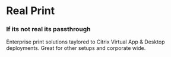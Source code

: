 # Real Print
### If its not real its passthrough
Enterprise print solutions taylored to Citrix Virtual App & Desktop deployments. Great for other setups and corporate wide.
